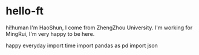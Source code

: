 # hello-ft
hi!human I'm HaoShun, I come from ZhengZhou University. I'm working for MingRui, I'm very happy to be here.

happy everyday
import time
import pandas as pd
import json

